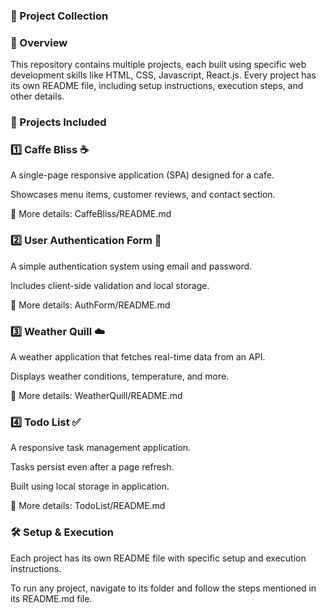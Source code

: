 ### 🚀 Project Collection


### 📌 Overview

This repository contains multiple projects, each built using specific web development skills like HTML, CSS, Javascript, React.js. Every project has its own README file, including setup instructions, execution steps, and other details.


### 📂 Projects Included

### 1️⃣ Caffe Bliss ☕

A single-page responsive application (SPA) designed for a cafe.

Showcases menu items, customer reviews, and contact section.

📍 More details: CaffeBliss/README.md

### 2️⃣ User Authentication Form 🔐

A simple authentication system using email and password.

Includes client-side validation and local storage.

📍 More details: AuthForm/README.md

### 3️⃣ Weather Quill ☁️

A weather application that fetches real-time data from an API.

Displays weather conditions, temperature, and more.

📍 More details: WeatherQuill/README.md

### 4️⃣ Todo List ✅

A responsive task management application.

Tasks persist even after a page refresh.

Built using local storage in application.

📍 More details: TodoList/README.md


### 🛠️ Setup & Execution

Each project has its own README file with specific setup and execution instructions.

To run any project, navigate to its folder and follow the steps mentioned in its README.md file.

